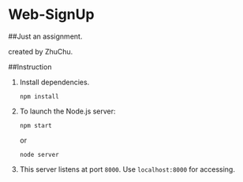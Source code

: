 # Web-SignUp
##Just an assignment.

created by ZhuChu.

##Instruction
1. Install dependencies.
    
    ```npm
    npm install
    ```
2. To launch the Node.js server:
    ```npm
    npm start
    ```
    or
    ```npm
    node server
    ```
3. This server listens at port `8000`. Use `localhost:8000` for accessing.